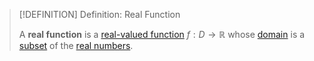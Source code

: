 >[!DEFINITION] Definition: Real Function
>
>A **real function** is a [real-valued function](Real-Valued%20Function.md) $f: D \to \mathbb{R}$ whose [domain](../../Functions/Function.md) is a [subset](../../../Set%20Theory/Subset.md) of the [real numbers](../../../Algebra/Fields/Real%20Numbers/The%20Field%20of%20the%20Real%20Numbers.md).
>
